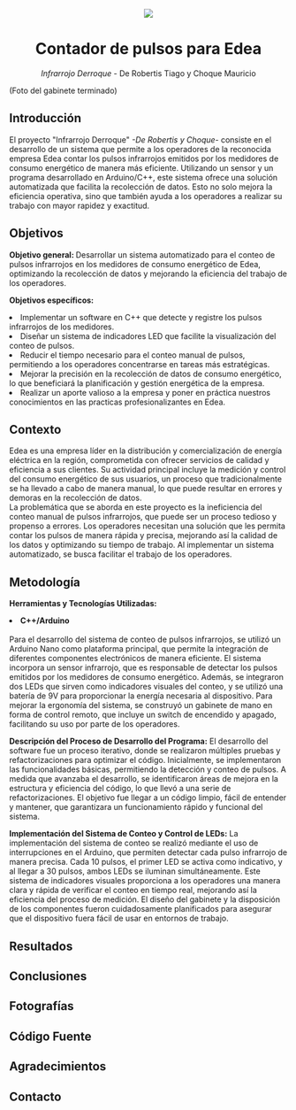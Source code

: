 <p align="center">
  <img src="https://img.shields.io/badge/STATUS-PROTOTYPE-blue"/>
</p>

<h1 align="center">Contador de pulsos para Edea</h1>
<p align="center"><em>Infrarrojo Derroque</em> - De Robertis Tiago y Choque Mauricio</p>

(Foto del gabinete terminado)

<h2>Introducción</h2>
El proyecto "Infrarrojo Derroque"  <em>-De Robertis y Choque-</em> consiste en el desarrollo de un sistema que permite a los operadores de la reconocida empresa Edea contar los pulsos infrarrojos emitidos por los medidores de consumo energético de manera más eficiente. Utilizando un sensor y un programa desarrollado en Arduino/C++, este sistema ofrece una solución automatizada que facilita la recolección de datos. Esto no solo mejora la eficiencia operativa, sino que también ayuda a los operadores a realizar su trabajo con mayor rapidez y exactitud.

<h2>Objetivos</h2>
<p><b>Objetivo general: </b>Desarrollar un sistema automatizado para el conteo de pulsos infrarrojos en los medidores de consumo energético de Edea, optimizando la recolección de datos y mejorando la eficiencia del trabajo de los operadores.</p>
<p><b>Objetivos específicos:</b></p>
<li>Implementar un software en C++ que detecte y registre los pulsos infrarrojos de los medidores.</li>
<li>Diseñar un sistema de indicadores LED que facilite la visualización del conteo de pulsos.</li>
<li>Reducir el tiempo necesario para el conteo manual de pulsos, permitiendo a los operadores concentrarse en tareas más estratégicas.</li>
<li>Mejorar la precisión en la recolección de datos de consumo energético, lo que beneficiará la planificación y gestión energética de la empresa.</li>
<li>Realizar un aporte valioso a la empresa y poner en práctica nuestros conocimientos en las practicas profesionalizantes en Edea.</li>

<h2>Contexto</h2>
<p>Edea es una empresa líder en la distribución y comercialización de energía eléctrica en la región, comprometida con ofrecer servicios de calidad y eficiencia a sus clientes. Su actividad principal incluye la medición y control del consumo energético de sus usuarios, un proceso que tradicionalmente se ha llevado a cabo de manera manual, lo que puede resultar en errores y demoras en la recolección de datos.<br />La problemática que se aborda en este proyecto es la ineficiencia del conteo manual de pulsos infrarrojos, que puede ser un proceso tedioso y propenso a errores. Los operadores necesitan una solución que les permita contar los pulsos de manera rápida y precisa, mejorando así la calidad de los datos y optimizando su tiempo de trabajo. Al implementar un sistema automatizado, se busca facilitar el trabajo de los operadores.</p>

<h2>Metodología</h2>
<p><b>Herramientas y Tecnologías Utilizadas:<br /><li>C++/Arduino</li><br /></b>Para el desarrollo del sistema de conteo de pulsos infrarrojos, se utilizó un Arduino Nano como plataforma principal, que permite la integración de diferentes componentes electrónicos de manera eficiente. El sistema incorpora un sensor infrarrojo, que es responsable de detectar los pulsos emitidos por los medidores de consumo energético. Además, se integraron dos LEDs que sirven como indicadores visuales del conteo, y se utilizó una batería de 9V para proporcionar la energía necesaria al dispositivo. Para mejorar la ergonomía del sistema, se construyó un gabinete de mano en forma de control remoto, que incluye un switch de encendido y apagado, facilitando su uso por parte de los operadores.</p>
<p><b>Descripción del Proceso de Desarrollo del Programa:</b> El desarrollo del software fue un proceso iterativo, donde se realizaron múltiples pruebas y refactorizaciones para optimizar el código. Inicialmente, se implementaron las funcionalidades básicas, permitiendo la detección y conteo de pulsos. A medida que avanzaba el desarrollo, se identificaron áreas de mejora en la estructura y eficiencia del código, lo que llevó a una serie de refactorizaciones. El objetivo fue llegar a un código limpio, fácil de entender y mantener, que garantizara un funcionamiento rápido y funcional del sistema.</p>
<p><b>Implementación del Sistema de Conteo y Control de LEDs:</b> La implementación del sistema de conteo se realizó mediante el uso de interrupciones en el Arduino, que permiten detectar cada pulso infrarrojo de manera precisa. Cada 10 pulsos, el primer LED se activa como indicativo, y al llegar a 30 pulsos, ambos LEDs se iluminan simultáneamente. Este sistema de indicadores visuales proporciona a los operadores una manera clara y rápida de verificar el conteo en tiempo real, mejorando así la eficiencia del proceso de medición. El diseño del gabinete y la disposición de los componentes fueron cuidadosamente planificados para asegurar que el dispositivo fuera fácil de usar en entornos de trabajo.</p>

<h2>Resultados</h2>

<h2>Conclusiones</h2>
<h2>Fotografías</h2>
<h2>Código Fuente</h2>
<h2>Agradecimientos</h2>
<h2>Contacto</h2>
